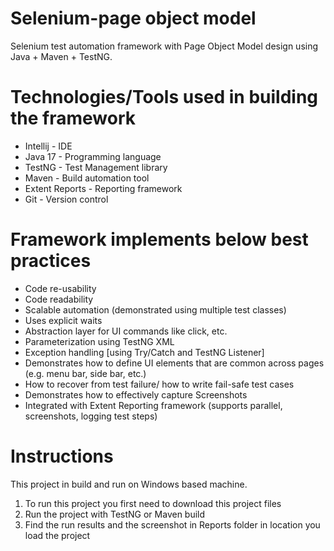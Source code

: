# Selenium-page object model
Selenium test automation framework with Page Object Model design using Java + Maven + TestNG.

Technologies/Tools used in building the framework
=================================================
- Intellij - IDE
- Java 17 - Programming language
- TestNG - Test Management library
- Maven - Build automation tool
- Extent Reports - Reporting framework
- Git - Version control

Framework implements below best practices
=========================================
- Code re-usability
- Code readability
- Scalable automation (demonstrated using multiple test classes)
- Uses explicit waits
- Abstraction layer for UI commands like click, etc.
- Parameterization using TestNG XML
- Exception handling [using Try/Catch and TestNG Listener]
- Demonstrates how to define UI elements that are common across pages (e.g. menu bar, side bar, etc.)
- How to recover from test failure/ how to write fail-safe test cases
- Demonstrates how to effectively capture Screenshots
- Integrated with Extent Reporting framework (supports parallel, screenshots, logging test steps)

# Instructions
This project in build and run on Windows based machine.
1) To run this project you first need to download this project files
2) Run the project with TestNG or Maven build
3) Find the run results and the screenshot in Reports folder in location you load the project
